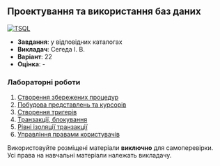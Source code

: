 ## Проектування та використання баз даних

[![TSQL](https://img.shields.io/badge/MSSQL-67707a?style=for-the-badge&logo=microsoftsqlserver&logoColor=AF3035)](#)

- **Завдання**: у відповідних каталогах
- **Викладач**: Сегеда І. В.
- **Варіант**: 22 
- **Оцінка**: -

### Лабораторні роботи
  1. [Створення збережених процедур](./Lab1/)
  2. [Побудова представлень та курсорів](./Lab2/)
  3. [Створення тригерів](./Lab3/)
  4. [Транзакції, блокування](./Lab4/)
  5. [Рівні ізоляції транзакції](./Lab5/)
  6. [Управління правами користувачів](./Lab6/)

Використовуйте розміщені матеріали **виключно** для самоперевірки. <br>
Усі права на навчальні матеріали належать викладачу.